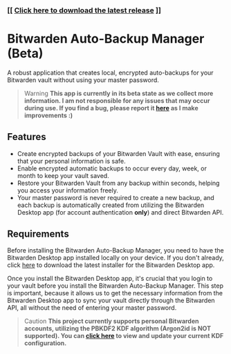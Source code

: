 ### **[[ <a href='https://github.com/BrianWalczak/Bitwarden-Auto-Backup-Manager/releases/latest/download/Bitwarden_Auto-Backup_Manager.exe'>Click here to download the latest release</a> ]]**


# Bitwarden Auto-Backup Manager (Beta)
A robust application that creates local, encrypted auto-backups for your Bitwarden vault without using your master password.

> Warning
> **This app is currently in its beta state as we collect more information. I am not responsible for any issues that may occur during use. If you find a bug, please report it <a href='https://github.com/BrianWalczak/Bitwarden-Auto-Backup-Manager/issues'>here</a> as I make improvements :)**

## Features
- Create encrypted backups of your Bitwarden Vault with ease, ensuring that your personal information is safe.
- Enable encrypted automatic backups to occur every day, week, or month to keep your vault saved.
- Restore your Bitwarden Vault from any backup within seconds, helping you access your information freely.
- Your master password is never required to create a new backup, and each backup is automatically created from utilizing the Bitwarden Desktop app (for account authentication **only**) and direct Bitwarden API.

## Requirements
Before installing the Bitwarden Auto-Backup Manager, you need to have the Bitwarden Desktop app installed locally on your device. If you don't already, click <a href='https://vault.bitwarden.com/download/?app=desktop&platform=windows'>here</a> to download the latest installer for the Bitwarden Desktop app.

Once you install the Bitwarden Desktop app, it's crucial that you login to your vault before you install the Bitwarden Auto-Backup Manager. This step is important, because it allows us to get the necessary information from the Bitwarden Desktop app to sync your vault directly through the Bitwarden API, all without the need of entering your master password.

> Caution
> **This project currently supports personal Bitwarden accounts, utilizing the PBKDF2 KDF algorithm (Argon2id is NOT supported). You can [click here](https://vault.bitwarden.com/#/settings/security/security-keys) to view and update your current KDF configuration.**
